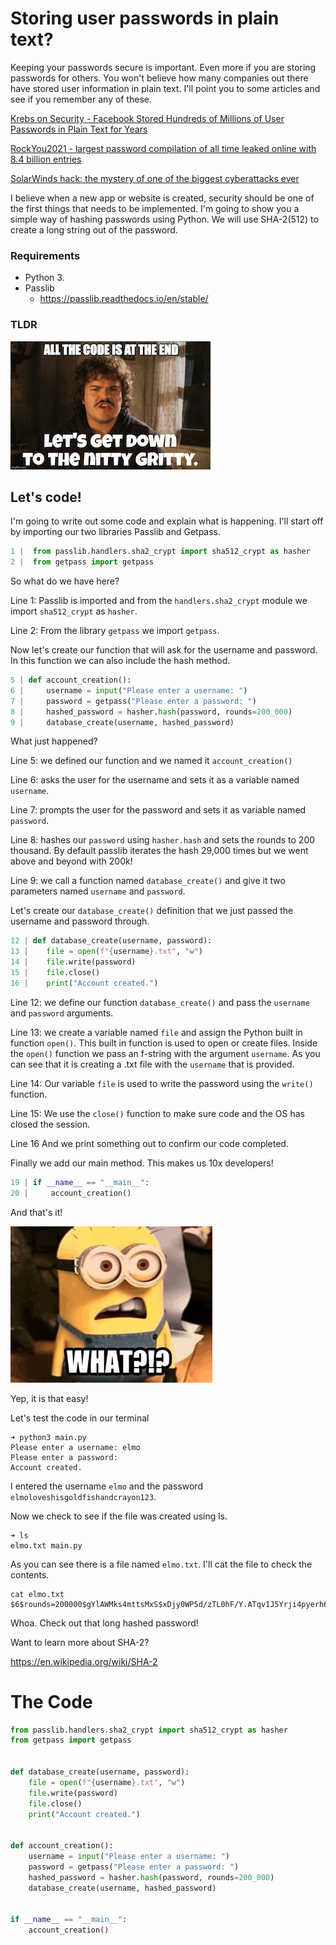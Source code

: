 # Storing user passwords in plain text?

Keeping your passwords secure is important. Even more if you are storing passwords for others. You won't believe how
many companies out there have stored user information in plain text. I'll point you to some articles and see if you remember
any of these.


[Krebs on Security - Facebook Stored Hundreds of Millions of User Passwords in Plain Text for Years
](https://krebsonsecurity.com/2019/03/facebook-stored-hundreds-of-millions-of-user-passwords-in-plain-text-for-years/)

[RockYou2021 - largest password compilation of all time leaked online with 8.4 billion entries
](https://cybernews.com/security/rockyou2021-alltime-largest-password-compilation-leaked/)

[SolarWinds hack: the mystery of one of the biggest cyberattacks ever
](https://cybernews.com/security/solarwinds-hack-the-mystery-of-one-of-the-biggest-cyberattacks-ever/)

I believe when a new app or website is created, security should be one of the first things that needs
to be implemented. I'm going to show you a simple way of hashing passwords using Python. We will use SHA-2(512) to create
a long string out of the password. 

### Requirements
- Python 3. 
- Passlib 
  - https://passlib.readthedocs.io/en/stable/

### TLDR
![alt text](https://github.com/applericky/hasher/blob/main/images/codeisnittygritty.jpeg?raw=true)

## Let's code!

I'm going to write out some code and explain what is happening.
I'll start off by importing our two libraries Passlib and Getpass.
```python
1 |  from passlib.handlers.sha2_crypt import sha512_crypt as hasher
2 |  from getpass import getpass
```

So what do we have here? 

Line 1: Passlib is imported and from the ```handlers.sha2_crypt``` module we import ```sha512_crypt```
as ```hasher```.   

Line 2: From the library ```getpass```  we import ```getpass```.


Now let's create our function that will ask for the username and password. In this function we can also 
include the hash method.

```python
5 | def account_creation():
6 |     username = input("Please enter a username: ")
7 |     password = getpass("Please enter a password: ")
8 |     hashed_password = hasher.hash(password, rounds=200_000)
9 |     database_create(username, hashed_password)
```

What just happened?

Line 5: we defined our function and we named it ```account_creation()```

Line 6: asks the user for the username and sets it as a variable named ```username```.

Line 7: prompts the user for the password and sets it as variable named ```password```.

Line 8: hashes our ```password``` using ```hasher.hash``` and sets the rounds to 200 thousand. By default passlib
iterates the hash 29,000 times but we went above and beyond with 200k!

Line 9: we call a function named ```database_create()``` and give it two parameters named ```username``` and ```password```.


Let's create our ```database_create()``` definition that we just passed the username and password through. 

```python
12 | def database_create(username, password):
13 |    file = open(f"{username}.txt", "w")
14 |    file.write(password)
15 |    file.close()
16 |    print("Account created.")
```

Line 12: we define our function ```database_create()``` and pass the ```username``` and ```password``` arguments.

Line 13: we create a variable named ```file``` and assign the Python built in function ```open()```. 
This built in function is used to open or create files. Inside the ```open()``` function we pass an f-string with the 
argument ```username```. As you can see that it is creating a .txt file with the ```username``` that is provided.

Line 14: Our variable ```file``` is used to write the password using the ```write()``` function.

Line 15: We use the ```close()``` function to make sure code and the OS has closed the session.

Line 16 And we print something out to confirm our code completed.

Finally we add our main method. This makes us 10x developers!
```python
19 | if __name__ == "__main__":
20 |     account_creation()
```


And that's it! 

![alt text](https://github.com/applericky/hasher/blob/main/images/what%3F.jpeg?raw=true)

Yep, it is that easy!

Let's test the code in our terminal
```shell
➜ python3 main.py
Please enter a username: elmo
Please enter a password:
Account created.
````
I entered the username ```elmo``` and the password ```elmoloveshisgoldfishandcrayon123```.

Now we check to see if the file was created using ls.


```shell
➜ ls 
elmo.txt main.py
````
As you can see there is a file named ```elmo.txt```. I'll cat the file to check the contents.

```shell
cat elmo.txt
$6$rounds=200000$gYlAWMks4mttsMxS$xDjy0WP5d/zTL0hF/Y.ATqv1J5Yrji4pyerh6znnie01qKdMmAXrzqg7FV.9XtKHiGN/5p3aHsglCg2mA3kVY0%
```

Whoa. Check out that long hashed password!

Want to learn more about SHA-2?

https://en.wikipedia.org/wiki/SHA-2




# The Code

```python
from passlib.handlers.sha2_crypt import sha512_crypt as hasher
from getpass import getpass


def database_create(username, password):
    file = open(f"{username}.txt", "w")
    file.write(password)
    file.close()
    print("Account created.")


def account_creation():
    username = input("Please enter a username: ")
    password = getpass("Please enter a password: ")
    hashed_password = hasher.hash(password, rounds=200_000)
    database_create(username, hashed_password)


if __name__ == "__main__":
    account_creation()
```